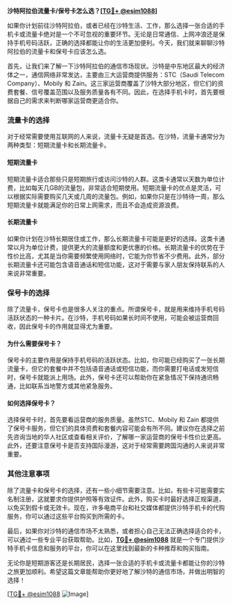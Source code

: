 **沙特阿拉伯流量卡/保号卡怎么选？[[TG💪+ @esim1088](https://t.me/s/esim1088)]**

如果你计划前往沙特阿拉伯，或者已经在沙特生活、工作，那么选择一张合适的手机卡或流量卡绝对是一个不可忽视的重要环节。无论是日常通信、上网冲浪还是保持手机号码活跃，正确的选择都能让你的生活更加便利。今天，我们就来聊聊沙特阿拉伯的流量卡和保号卡应该怎么选。

首先，让我们来了解一下沙特阿拉伯的通信市场现状。沙特是中东地区最大的经济体之一，通信网络非常发达，主要由三大运营商提供服务：STC（Saudi Telecom Company）、Mobily 和 Zain。这三家运营商覆盖了沙特大部分地区，但它们的资费套餐、信号覆盖范围以及服务质量各有不同。因此，在选择手机卡时，首先要根据自己的需求来判断哪家运营商更适合你。

### **流量卡的选择**

对于经常需要使用互联网的人来说，流量卡无疑是首选。在沙特，流量卡通常分为两种类型：短期流量卡和长期流量卡。

#### **短期流量卡**
短期流量卡适合那些只是短期旅行或访问沙特的人群。这类卡通常以天数为单位计费，比如每天几GB的流量包，非常适合短期使用。短期流量卡的优点是灵活，可以根据实际需要购买几天或几周的流量包。例如，如果你只是在沙特待一周，那么短期流量卡就能满足你的日常上网需求，而且不会造成资源浪费。

#### **长期流量卡**
如果你计划在沙特长期居住或工作，那么长期流量卡可能是更好的选择。这类卡通常以月为单位计费，提供更大的流量额度和更优惠的价格。长期流量卡的优势在于性价比高，尤其是当你需要频繁使用网络时，它能为你节省不少费用。此外，部分长期流量卡还可能包含语音通话和短信功能，这对于需要与家人朋友保持联系的人来说非常重要。

### **保号卡的选择**

除了流量卡，保号卡也是很多人关注的重点。所谓保号卡，就是用来维持手机号码活跃状态的一种卡片。在沙特，手机号码如果长时间不使用，可能会被运营商回收，因此保号卡的作用就显得尤为重要。

#### **为什么需要保号卡？**
保号卡的主要作用是保持手机号码的活跃状态。比如，你可能已经购买了一张长期流量卡，但它的套餐中并不包括语音通话或短信功能，而你需要打电话或发短信时，保号卡就能派上用场。此外，保号卡还可以帮助你在紧急情况下保持通讯畅通，比如联系当地警方或其他紧急服务。

#### **如何选择保号卡？**
选择保号卡时，首先要看运营商的服务质量。虽然STC、Mobily 和 Zain 都提供了保号卡服务，但它们的具体资费和套餐内容可能会有所不同。建议你在选择之前先咨询当地的华人社区或查看相关评价，了解哪一家运营商的保号卡性价比更高。此外，还要注意保号卡是否支持国际漫游，这对于经常需要跨国沟通的人来说非常重要。

### **其他注意事项**

除了流量卡和保号卡的选择，还有一些小细节需要注意。比如，有些卡可能需要实名制注册，这就要求你提供护照等有效证件。此外，购买卡时最好选择正规渠道，以免买到假卡或无效卡。现在，许多电商平台和社交媒体都提供沙特手机卡的代购服务，你可以通过这些平台购买到所需的卡。

最后，如果你对沙特的通信市场不太熟悉，或者担心自己无法正确选择适合的卡，可以通过一些专业平台获取帮助。比如，**[TG💪+ @esim1088](https://t.me/s/esim1088)** 就是一个专门提供沙特手机卡信息和服务的平台，你可以在这里找到最新的卡种推荐和购买指南。

无论你是短期游客还是长期居民，选择一张合适的手机卡或流量卡都能让你的沙特之旅更加顺利。希望这篇文章能帮助你更好地了解沙特的通信市场，并做出明智的选择！

[[TG💪+ @esim1088](https://t.me/s/esim1088) ![Image](https://i.postimg.cc/4NQfJmqS/Snipaste-2025-05-13-00-14-12.png)]